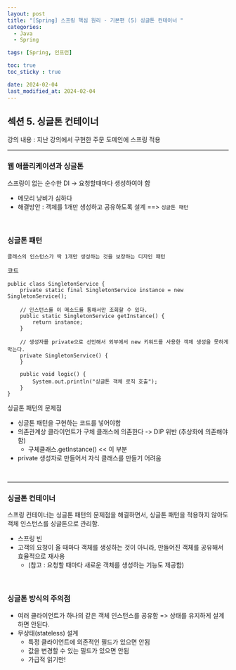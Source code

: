 ```yaml
---
layout: post
title: "[Spring] 스프링 핵심 원리 - 기본편 (5) 싱글톤 컨테이너 "
categories: 
  - Java
  - Spring

tags: [Spring, 인프런]

toc: true
toc_sticky : true

date: 2024-02-04
last_modified_at: 2024-02-04
---
```


## 섹션 5. 싱글톤 컨테이너

강의 내용 : 지난 강의에서 구현한 주문 도메인에 스프링 적용

---
### 웹 애플리케이션과 싱글톤
스프링이 없는 순수한 DI -> 요청할때마다 생성하여야 함
- 메모리 낭비가 심하다
- 해결방안 : 객체를 1개만 생성하고 공유하도록 설계 ==> `싱글톤 패턴`

<br/>

### 싱글톤 패턴
`클래스의 인스턴스가 딱 1개만 생성하는 것을 보장하는 디자인 패턴`

코드
```
public class SingletonService {
    private static final SingletonService instance = new SingletonService();

    // 인스턴스를 이 메소드를 통해서만 조회할 수 있다.
    public static SingletonService getInstance() {
        return instance;
    }

    // 생성자를 private으로 선언해서 외부에서 new 키워드를 사용한 객체 생성을 못하게 막는다.
    private SingletonService() {
    }

    public void logic() {
        System.out.println("싱글톤 객체 로직 호출");
    }
}
```

싱글톤 패턴의 문제점
- 싱글톤 패턴을 구현하는 코드를 넣어야함
- 의존관계상 클라이언트가 구체 클래스에 의존한다 -> DIP 위반 (추상화에 의존해야함)
  - 구체클래스.getInstance() << 이 부분
- private 생성자로 만들어서 자식 클래스를 만들기 어려움

<br />

---
### 싱글톤 컨테이너
스프링 컨테이너는 싱글톤 패턴의 문제점을 해결하면서, 싱글톤 패턴을 적용하지 않아도 객체 인스턴스를 싱글톤으로 관리함.
- 스프링 빈
- 고객의 요청이 올 때마다 객체를 생성하는 것이 아니라, 만들어진 객체를 공유해서 효율적으로 재사용
  - (참고 : 요청할 때마다 새로운 객체를 생성하는 기능도 제공함)

<br />

### 싱글톤 방식의 주의점
- 여러 클라이언트가 하나의 같은 객체 인스턴스를 공유함 => 상태를 유지하게 설계하면 안된다.
- 무상태(stateless) 설계
  - 특정 클라이언트에 의존적인 필드가 있으면 안됨
  - 값을 변경할 수 있는 필드가 있으면 안됨
  - 가급적 읽기만!

